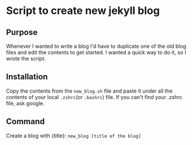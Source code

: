 # Script to create new jekyll blog

## Purpose
Whenever I wanted to write a blog I'd have to duplicate one of the old blog files and edit the contents to get started. I wanted a quick way to do it, so I wrote the script.

## Installation
Copy the contents from the ```new_blog.sh``` file and paste it under all the contents of your local ```.zshrc```(or ```.bashrc```) file.
If you can't find your .zshrc file, ask google.

## Command
Create a blog with {title}: ```new_blog [title of the blog]```
